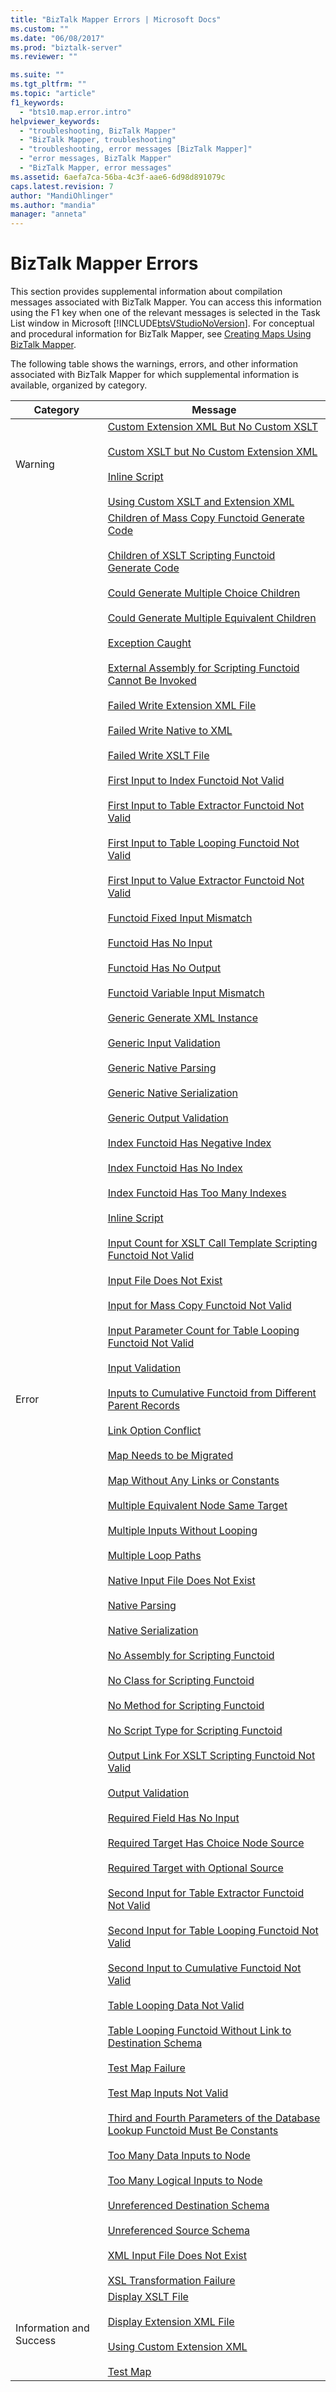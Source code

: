 ```yaml
---
title: "BizTalk Mapper Errors | Microsoft Docs"
ms.custom: ""
ms.date: "06/08/2017"
ms.prod: "biztalk-server"
ms.reviewer: ""

ms.suite: ""
ms.tgt_pltfrm: ""
ms.topic: "article"
f1_keywords: 
  - "bts10.map.error.intro"
helpviewer_keywords: 
  - "troubleshooting, BizTalk Mapper"
  - "BizTalk Mapper, troubleshooting"
  - "troubleshooting, error messages [BizTalk Mapper]"
  - "error messages, BizTalk Mapper"
  - "BizTalk Mapper, error messages"
ms.assetid: 6aefa7ca-56ba-4c3f-aae6-6d98d891079c
caps.latest.revision: 7
author: "MandiOhlinger"
ms.author: "mandia"
manager: "anneta"
---
```

# BizTalk Mapper Errors
This section provides supplemental information about compilation messages associated with BizTalk Mapper. You can access this information using the F1 key when one of the relevant messages is selected in the Task List window in Microsoft [!INCLUDE[btsVStudioNoVersion](../includes/btsvstudionoversion-md.md)]. For conceptual and procedural information for BizTalk Mapper, see [Creating Maps Using BizTalk Mapper](../core/creating-maps-using-biztalk-mapper.md).  
  
 The following table shows the warnings, errors, and other information associated with BizTalk Mapper for which supplemental information is available, organized by category.  
  
|Category|Message|  
|--------------|-------------|  
|Warning|[Custom Extension XML But No Custom XSLT](../core/warning-custom-extension-xml-but-no-custom-xslt.md)<br /><br /> [Custom XSLT but No Custom Extension XML](../core/warning-custom-xslt-but-no-custom-extension-xml.md)<br /><br /> [Inline Script](../core/warning-inline-script.md)<br /><br /> [Using Custom XSLT and Extension XML](../core/warning-using-custom-xslt-and-extension-xml.md)|  
|Error|[Children of Mass Copy Functoid Generate Code](../core/error-children-of-mass-copy-functoid-generate-code.md)<br /><br /> [Children of XSLT Scripting Functoid Generate Code](../core/error-children-of-xslt-scripting-functoid-generate-code.md)<br /><br /> [Could Generate Multiple Choice Children](../core/error-could-generate-multiple-choice-children.md)<br /><br /> [Could Generate Multiple Equivalent Children](../core/error-could-generate-multiple-equivalent-children.md)<br /><br /> [Exception Caught](../core/error-exception-caught.md)<br /><br /> [External Assembly for Scripting Functoid Cannot Be Invoked](../core/error-external-assembly-for-scripting-functoid-cannot-be-invoked.md)<br /><br /> [Failed Write Extension XML File](../core/error-failed-write-extension-xml-file.md)<br /><br /> [Failed Write Native to XML](../core/error-failed-write-native-to-xml.md)<br /><br /> [Failed Write XSLT File](../core/error-failed-write-xslt-file.md)<br /><br /> [First Input to Index Functoid Not Valid](../core/error-first-input-to-index-functoid-not-valid.md)<br /><br /> [First Input to Table Extractor Functoid Not Valid](../core/error-first-input-to-table-extractor-functoid-not-valid.md)<br /><br /> [First Input to Table Looping Functoid Not Valid](../core/error-first-input-to-table-looping-functoid-not-valid.md)<br /><br /> [First Input to Value Extractor Functoid Not Valid](../core/error-first-input-to-value-extractor-functoid-not-valid.md)<br /><br /> [Functoid Fixed Input Mismatch](../core/error-functoid-fixed-input-mismatch.md)<br /><br /> [Functoid Has No Input](../core/error-functoid-has-no-input.md)<br /><br /> [Functoid Has No Output](../core/error-functoid-has-no-output.md)<br /><br /> [Functoid Variable Input Mismatch](../core/error-functoid-variable-input-mismatch.md)<br /><br /> [Generic Generate XML Instance](../core/error-generic-generate-xml-instance.md)<br /><br /> [Generic Input Validation](../core/error-generic-input-validation.md)<br /><br /> [Generic Native Parsing](../core/error-generic-native-parsing.md)<br /><br /> [Generic Native Serialization](../core/error-generic-native-serialization.md)<br /><br /> [Generic Output Validation](../core/error-generic-output-validation.md)<br /><br /> [Index Functoid Has Negative Index](../core/error-index-functoid-has-negative-index.md)<br /><br /> [Index Functoid Has No Index](../core/error-index-functoid-has-no-index.md)<br /><br /> [Index Functoid Has Too Many Indexes](../core/error-index-functoid-has-too-many-indexes.md)<br /><br /> [Inline Script](../core/error-inline-script.md)<br /><br /> [Input Count for XSLT Call Template Scripting Functoid Not Valid](../core/error-input-count-for-xslt-call-template-scripting-functoid-not-valid.md)<br /><br /> [Input File Does Not Exist](../core/error-input-file-does-not-exist.md)<br /><br /> [Input for Mass Copy Functoid Not Valid](../core/error-input-for-mass-copy-functoid-not-valid.md)<br /><br /> [Input Parameter Count for Table Looping Functoid Not Valid](../core/error-input-parameter-count-for-table-looping-functoid-not-valid.md)<br /><br /> [Input Validation](../core/error-input-validation.md)<br /><br /> [Inputs to Cumulative Functoid from Different Parent Records](../core/error-inputs-to-cumulative-functoid-from-different-parent-records.md)<br /><br /> [Link Option Conflict](../core/error-link-option-conflict.md)<br /><br /> [Map Needs to be Migrated](../core/error-map-needs-to-be-migrated.md)<br /><br /> [Map Without Any Links or Constants](../core/error-map-without-any-links-or-constants.md)<br /><br /> [Multiple Equivalent Node Same Target](../core/error-multiple-equivalent-node-same-target.md)<br /><br /> [Multiple Inputs Without Looping](../core/error-multiple-inputs-without-looping.md)<br /><br /> [Multiple Loop Paths](../core/error-multiple-loop-paths.md)<br /><br /> [Native Input File Does Not Exist](../core/error-native-input-file-does-not-exist.md)<br /><br /> [Native Parsing](../core/error-native-parsing.md)<br /><br /> [Native Serialization](../core/error-native-serialization.md)<br /><br /> [No Assembly for Scripting Functoid](../core/error-no-assembly-for-scripting-functoid.md)<br /><br /> [No Class for Scripting Functoid](../core/error-no-class-for-scripting-functoid.md)<br /><br /> [No Method for Scripting Functoid](../core/error-no-method-for-scripting-functoid.md)<br /><br /> [No Script Type for Scripting Functoid](../core/error-no-script-type-for-scripting-functoid.md)<br /><br /> [Output Link For XSLT Scripting Functoid Not Valid](../core/error-output-link-for-xslt-scripting-functoid-not-valid.md)<br /><br /> [Output Validation](../core/error-output-validation.md)<br /><br /> [Required Field Has No Input](../core/error-required-field-has-no-input.md)<br /><br /> [Required Target Has Choice Node Source](../core/error-required-target-has-choice-node-source.md)<br /><br /> [Required Target with Optional Source](../core/error-required-target-with-optional-source.md)<br /><br /> [Second Input for Table Extractor Functoid Not Valid](../core/error-second-input-for-table-extractor-functoid-not-valid.md)<br /><br /> [Second Input for Table Looping Functoid Not Valid](../core/error-second-input-for-table-looping-functoid-not-valid.md)<br /><br /> [Second Input to Cumulative Functoid Not Valid](../core/error-second-input-to-cumulative-functoid-not-valid.md)<br /><br /> [Table Looping Data Not Valid](../core/error-table-looping-data-not-valid.md)<br /><br /> [Table Looping Functoid Without Link to Destination Schema](../core/error-table-looping-functoid-without-link-to-destination-schema.md)<br /><br /> [Test Map Failure](../core/error-test-map-failure.md)<br /><br /> [Test Map Inputs Not Valid](../core/error-test-map-inputs-not-valid.md)<br /><br /> [Third and Fourth Parameters of the Database Lookup Functoid Must Be Constants](../core/third-and-fourth-parameters-of-the-database-lookup-functoid-must-be-constants.md)<br /><br /> [Too Many Data Inputs to Node](../core/error-too-many-data-inputs-to-node.md)<br /><br /> [Too Many Logical Inputs to Node](../core/error-too-many-logical-inputs-to-node.md)<br /><br /> [Unreferenced Destination Schema](../core/error-unreferenced-destination-schema.md)<br /><br /> [Unreferenced Source Schema](../core/error-unreferenced-source-schema.md)<br /><br /> [XML Input File Does Not Exist](../core/error-xml-input-file-does-not-exist.md)<br /><br /> [XSL Transformation Failure](../core/error-xsl-transformation-failure.md)|  
|Information and Success|[Display XSLT File](../core/information-display-xslt-file.md)<br /><br /> [Display Extension XML File](../core/information-display-extension-xml-file.md)<br /><br /> [Using Custom Extension XML](../core/information-using-custom-extension-xml.md)<br /><br /> [Test Map](../core/success-test-map.md)|
